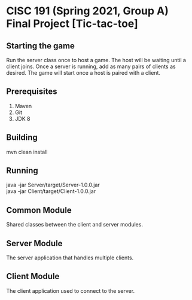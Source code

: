 # CISC 191 (Spring 2021, Group A) Final Project [Tic-tac-toe]

## Starting the game
Run the server class once to host a game. The host will be waiting until a client joins.
Once a server is running, add as many pairs of clients as desired. 
The game will start once a host is paired with a client.

## Prerequisites

1. Maven
2. Git
3. JDK 8

## Building

mvn clean install

## Running

java -jar Server/target/Server-1.0.0.jar  
java -jar Client/target/Client-1.0.0.jar

## Common Module

Shared classes between the client and server modules.

## Server Module

The server application that handles multiple clients.

## Client Module

The client application used to connect to the server.
